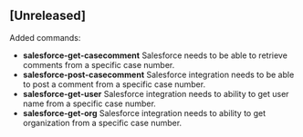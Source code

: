 ## [Unreleased]
Added commands:
- **salesforce-get-casecomment** Salesforce needs to be able to retrieve comments from a specific case number.
- **salesforce-post-casecomment** Salesforce integration needs to be able to post a comment from a specific case number.
- **salesforce-get-user** Salesforce integration needs to ability to get user name from a specific case number.
- **salesforce-get-org** Salesforce integration needs to ability to get organization from a specific case number.

